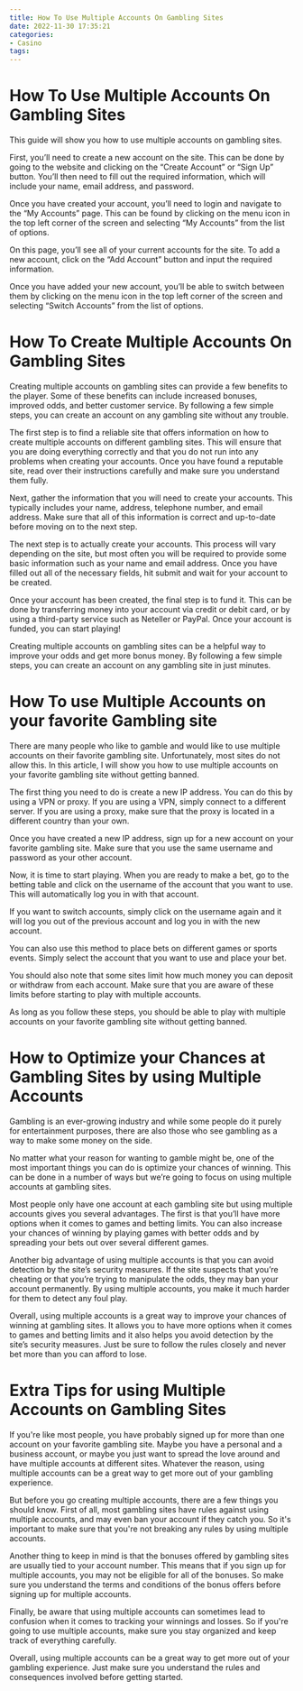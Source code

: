 ```yaml
---
title: How To Use Multiple Accounts On Gambling Sites
date: 2022-11-30 17:35:21
categories:
- Casino
tags:
---
```



#  How To Use Multiple Accounts On Gambling Sites

This guide will show you how to use multiple accounts on gambling sites.

First, you’ll need to create a new account on the site. This can be done by going to the website and clicking on the “Create Account” or “Sign Up” button. You’ll then need to fill out the required information, which will include your name, email address, and password.

Once you have created your account, you’ll need to login and navigate to the “My Accounts” page. This can be found by clicking on the menu icon in the top left corner of the screen and selecting “My Accounts” from the list of options.

On this page, you’ll see all of your current accounts for the site. To add a new account, click on the “Add Account” button and input the required information.

Once you have added your new account, you’ll be able to switch between them by clicking on the menu icon in the top left corner of the screen and selecting “Switch Accounts” from the list of options.

#  How To Create Multiple Accounts On Gambling Sites 

Creating multiple accounts on gambling sites can provide a few benefits to the player. Some of these benefits can include increased bonuses, improved odds, and better customer service. By following a few simple steps, you can create an account on any gambling site without any trouble.

The first step is to find a reliable site that offers information on how to create multiple accounts on different gambling sites. This will ensure that you are doing everything correctly and that you do not run into any problems when creating your accounts. Once you have found a reputable site, read over their instructions carefully and make sure you understand them fully.

Next, gather the information that you will need to create your accounts. This typically includes your name, address, telephone number, and email address. Make sure that all of this information is correct and up-to-date before moving on to the next step.

The next step is to actually create your accounts. This process will vary depending on the site, but most often you will be required to provide some basic information such as your name and email address. Once you have filled out all of the necessary fields, hit submit and wait for your account to be created.

Once your account has been created, the final step is to fund it. This can be done by transferring money into your account via credit or debit card, or by using a third-party service such as Neteller or PayPal. Once your account is funded, you can start playing!

Creating multiple accounts on gambling sites can be a helpful way to improve your odds and get more bonus money. By following a few simple steps, you can create an account on any gambling site in just minutes.

#  How To use Multiple Accounts on your favorite Gambling site 

There are many people who like to gamble and would like to use multiple accounts on their favorite gambling site. Unfortunately, most sites do not allow this. In this article, I will show you how to use multiple accounts on your favorite gambling site without getting banned.

The first thing you need to do is create a new IP address. You can do this by using a VPN or proxy. If you are using a VPN, simply connect to a different server. If you are using a proxy, make sure that the proxy is located in a different country than your own.

Once you have created a new IP address, sign up for a new account on your favorite gambling site. Make sure that you use the same username and password as your other account.

Now, it is time to start playing. When you are ready to make a bet, go to the betting table and click on the username of the account that you want to use. This will automatically log you in with that account.

If you want to switch accounts, simply click on the username again and it will log you out of the previous account and log you in with the new account.

You can also use this method to place bets on different games or sports events. Simply select the account that you want to use and place your bet.

You should also note that some sites limit how much money you can deposit or withdraw from each account. Make sure that you are aware of these limits before starting to play with multiple accounts.

As long as you follow these steps, you should be able to play with multiple accounts on your favorite gambling site without getting banned.

#  How to Optimize your Chances at Gambling Sites by using Multiple Accounts 
Gambling is an ever-growing industry and while some people do it purely for entertainment purposes, there are also those who see gambling as a way to make some money on the side. 

No matter what your reason for wanting to gamble might be, one of the most important things you can do is optimize your chances of winning. This can be done in a number of ways but we’re going to focus on using multiple accounts at gambling sites. 

Most people only have one account at each gambling site but using multiple accounts gives you several advantages. The first is that you’ll have more options when it comes to games and betting limits. You can also increase your chances of winning by playing games with better odds and by spreading your bets out over several different games. 

Another big advantage of using multiple accounts is that you can avoid detection by the site’s security measures. If the site suspects that you’re cheating or that you’re trying to manipulate the odds, they may ban your account permanently. By using multiple accounts, you make it much harder for them to detect any foul play. 

Overall, using multiple accounts is a great way to improve your chances of winning at gambling sites. It allows you to have more options when it comes to games and betting limits and it also helps you avoid detection by the site’s security measures. Just be sure to follow the rules closely and never bet more than you can afford to lose.

#  Extra Tips for using Multiple Accounts on Gambling Sites

If you're like most people, you have probably signed up for more than one account on your favorite gambling site. Maybe you have a personal and a business account, or maybe you just want to spread the love around and have multiple accounts at different sites. Whatever the reason, using multiple accounts can be a great way to get more out of your gambling experience.

But before you go creating multiple accounts, there are a few things you should know. First of all, most gambling sites have rules against using multiple accounts, and may even ban your account if they catch you. So it's important to make sure that you're not breaking any rules by using multiple accounts.

Another thing to keep in mind is that the bonuses offered by gambling sites are usually tied to your account number. This means that if you sign up for multiple accounts, you may not be eligible for all of the bonuses. So make sure you understand the terms and conditions of the bonus offers before signing up for multiple accounts.

Finally, be aware that using multiple accounts can sometimes lead to confusion when it comes to tracking your winnings and losses. So if you're going to use multiple accounts, make sure you stay organized and keep track of everything carefully.

Overall, using multiple accounts can be a great way to get more out of your gambling experience. Just make sure you understand the rules and consequences involved before getting started.